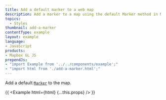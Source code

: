 ```yaml
---
title: Add a default marker to a web map
description: Add a marker to a map using the default Marker method in Mapbox GL JS.
topics:
  - Styles
thumbnail: add-a-marker
contentType: example
layout: example
language:
- JavaScript
products:
- Mapbox GL JS
prependJs:
- "import Example from '../../components/example';"
- "import html from './add-a-marker.html';"
---
```


Add a default [`Marker`](/mapbox-gl-js/api/markers/#marker) to the map.

{{ <Example html={html} {...this.props} /> }}
